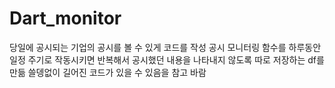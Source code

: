 # Dart_monitor

 
당일에 공시되는 기업의 공시를 볼 수 있게 코드를 작성
공시 모니터링 함수를 하루동안 일정 주기로 작동시키면 반복해서 공시했던 내용을 나타내지 않도록 따로 저장하는 df를 만듦
쓸뎅없이 길어진 코드가 있을 수 있음을 참고 바람
